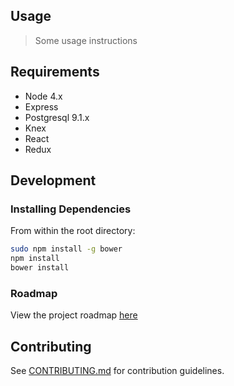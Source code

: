 ## Usage

> Some usage instructions

## Requirements

- Node 4.x
- Express
- Postgresql 9.1.x
- Knex
- React
- Redux

## Development

### Installing Dependencies

From within the root directory:

```sh
sudo npm install -g bower
npm install
bower install
```

### Roadmap

View the project roadmap [here](LINK_TO_PROJECT_ISSUES)


## Contributing

See [CONTRIBUTING.md](CONTRIBUTING.md) for contribution guidelines.